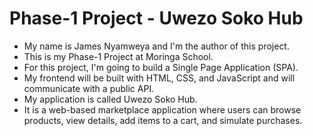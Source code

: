 # Phase-1 Project - Uwezo Soko Hub

- My name is James Nyamweya and I'm the author of this project.
- This is my Phase-1 Project at Moringa School.
- For this project, I'm going to build a Single Page Application (SPA).
- My frontend will be built with HTML, CSS, and JavaScript and will communicate with a public API.
- My application is called Uwezo Soko Hub.
- It is a web-based marketplace application where users can browse products, view details, add items to a cart, and simulate purchases.